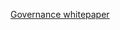 [Governance whitepaper](https://docs.google.com/document/d/1MZpRbH4D7biS7POcQzbrKcoUiIED2d9mlg23nK0H6mY/edit#)